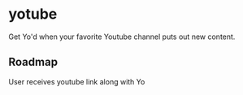 yotube
======

Get Yo'd when your favorite Youtube channel puts out new content.

## Roadmap
User receives youtube link along with Yo